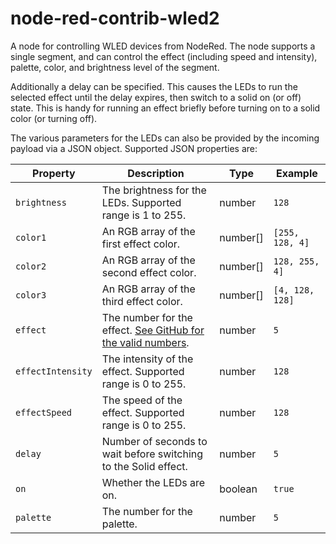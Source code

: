 # node-red-contrib-wled2

A node for controlling WLED devices from NodeRed. The node supports a single segment, and can control the effect (including speed and intensity), palette,
color, and brightness level of the segment.

Additionally a delay can be specified. This causes the LEDs to run the selected effect until the delay expires, then switch to a solid on (or off) state.
This is handy for running an effect briefly before turning on to a solid color (or turning off).

The various parameters for the LEDs can also be provided by the incoming payload via a JSON object. Supported JSON properties are:

| Property          | Description                                                                                                                                                       | Type     | Example         |
| ----------------- | ----------------------------------------------------------------------------------------------------------------------------------------------------------------- | -------- | --------------- |
| `brightness`      | The brightness for the LEDs. Supported range is 1 to 255.                                                                                                         | number   | `128`           |
| `color1`          | An RGB array of the first effect color.                                                                                                                           | number[] | `[255, 128, 4]` |
| `color2`          | An RGB array of the second effect color.                                                                                                                          | number[] | `128, 255, 4]`  |
| `color3`          | An RGB array of the third effect color.                                                                                                                           | number[] | `[4, 128, 128]` |
| `effect`          | The number for the effect. [See GitHub for the valid numbers](https://github.com/Aircoookie/WLED/blob/e57d5d86f3416a3c07587739f7e85cb6d09eb15b/wled00/FX.h#L103). | number   | `5`             |
| `effectIntensity` | The intensity of the effect. Supported range is 0 to 255.                                                                                                         | number   | `128`           |
| `effectSpeed`     | The speed of the effect. Supported range is 0 to 255.                                                                                                             | number   | `128`           |
| `delay`           | Number of seconds to wait before switching to the Solid effect.                                                                                                   | number   | `5`             |
| `on`              | Whether the LEDs are on.                                                                                                                                          | boolean  | `true`          |
| `palette`         | The number for the palette.                                                                                                                                       | number   | `5`             |
